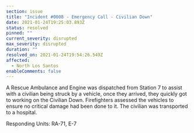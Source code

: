 ```yaml
---
section: issue
title: "Incident #0008 - Emergency Call - Civilian Down"
date: 2021-01-24T19:25:03.893Z
status: resolved
pinned: ""
current_severity: disrupted
max_severity: disrupted
duration: ""
resolved_on: 2021-01-24T19:54:26.549Z
affected:
  - North Los Santos
enableComments: false
---
```

A Rescue Ambulance and Engine was dispatched from Station 7 to assist with a civilian being struck by a vehicle, once they arrived, they quickly got to working on the Civilian Down. Firefighters assessed the vehicles to ensure no critical damage had been done to it. The civilian was transported to a hospital.

Responding Units: RA-71, E-7